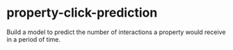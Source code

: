 # property-click-prediction
 Build a model to predict the number of interactions a property would receive in a period of time.
